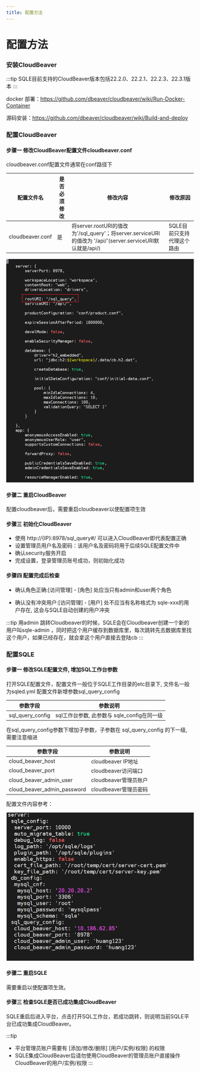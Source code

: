 ```yaml
---
title: 配置方法
---
```


# 配置方法
### 安装CloudBeaver
:::tip
SQLE目前支持的CloudBeaver版本包括22.2.0、22.2.1、22.2.3、22.3.1版本
:::

docker 部署：https://github.com/dbeaver/cloudbeaver/wiki/Run-Docker-Container

源码安装：https://github.com/dbeaver/cloudbeaver/wiki/Build-and-deploy

### 配置CloudBeaver
#### 步骤一 修改CloudBeaver配置文件cloudbeaver.conf
cloudbeaver.conf配置文件通常在conf路径下

|配置文件名 | 是否必须修改 | 修改内容 | 修改原因|
|--|--|--|--|
|cloudbeaver.conf|是|将server.rootURI的值改为'/sql_query'；将server.serviceURI 的值改为 '/api/'(server.serviceURI默认就是/api/)|SQLE目前只支持代理这个路由|
![config](img/config.png)

#### 步骤二 重启CloudBeaver
配置cloudbeaver后，需要重启cloudbeaver以使配置项生效

#### 步骤三 初始化CloudBeaver
* 使用 http://{IP}:8978/sql_query#/ 可以进入CloudBeaver即代表配置正确
* 设置管理员用户名及密码：该用户名及密码将用于后续SQLE配置文件中
* 确认security服务开启
* 完成设置，登录管理员账号成功，则初始化成功

#### 步骤四 配置完成后检查
* 确认角色正确:[访问管理] - [角色] 处应当只有admin和user两个角色

* 确认没有冲突用户:[访问管理] - [用户] 处不应当有名称格式为 sqle-xxx的用户存在, 这会与SQLE自动创建的用户冲突

:::tip
用admin 跳转Cloudbeaver的时候，SQLE会在Cloudbeaver创建一个新的用户叫sqle-admin ，同时把这个用户缓存到数据库里，每次跳转先去数据库里找这个用户，如果已经存在，就会拿这个用户直接去登陆cb 
:::

### 配置SQLE
#### 步骤一 修改SQLE配置文件, 增加SQL工作台参数
打开SQLE配置文件，配置文件一般位于SQLE工作目录的etc目录下, 文件名一般为sqled.yml
配置文件新增参数sql_query_config

|参数字段 | 参数说明 |
|--|-----|
|sql_query_config|sql工作台参数, 此参数与 sqle_config在同一级|

在sql_query_config参数下增加子参数，子参数在 sql_query_config 的下一级, 需要注意缩进

|参数字段 |	参数说明|
|--|-----|
|cloud_beaver_host|cloudbeaver IP地址|
|cloud_beaver_port | cloudbeaver访问端口|
|cloud_beaver_admin_user | cloudbeaver管理员账户 |
|cloud_beaver_admin_password|cloudbeaver管理员密码|

配置文件内容参考：

![sqleconfig](img/sqleconfig.png)

#### 步骤二 重启SQLE
需要重启以使配置项生效。

#### 步骤三 检查SQLE是否已成功集成CloudBeaver
SQLE重启后进入平台，点击打开SQL工作台，若成功跳转，则说明当前SQLE平台已成功集成CloudBeaver。

:::tip
* 平台管理员账户需要有 [添加/修改/删除] [用户/实例/权限] 的权限
* SQLE集成CloudBeaver后请勿使用CloudBeaver的管理员账户直接操作CloudBeaver的用户/实例/权限
:::